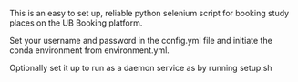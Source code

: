 This is an easy to set up, reliable python selenium script for booking study places on the UB Booking platform.

Set your username and password in the config.yml file and initiate the conda environment from environment.yml.

Optionally set it up to run as a daemon service as by running setup.sh
